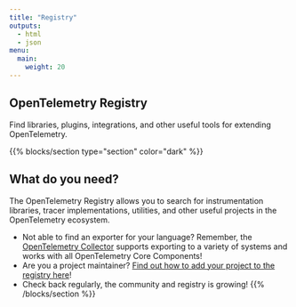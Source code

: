 ```yaml
---
title: "Registry"
outputs:
  - html
  - json
menu:
  main:
    weight: 20
---
```


<a class="td-offset-anchor"></a>
<section class="row td-box td-box--1 position-relative td-box--gradient td-box--height-auto">
  <div class="container text-center td-arrow-down">
    <span class="h4 mb-0">
      <h1>OpenTelemetry Registry</h1>
      <p>Find libraries, plugins, integrations, and other useful tools for extending OpenTelemetry.</p>
    </span>
  </div>
</section>

{{% blocks/section type="section" color="dark" %}}
## What do you need?

The OpenTelemetry Registry allows you to search for instrumentation libraries,
tracer implementations, utilities, and other useful projects in the
OpenTelemetry ecosystem.

- Not able to find an exporter for your language? Remember, the [OpenTelemetry
Collector](../docs/collector) supports exporting to a variety of systems
and works with all OpenTelemetry Core Components!
- Are you a project maintainer? [Find out how to add your project to the registry
here](https://github.com/open-telemetry/opentelemetry.io#adding-a-project-to-the-opentelemetry-registry)!
- Check back regularly, the community and registry is growing!
{{% /blocks/section %}}
